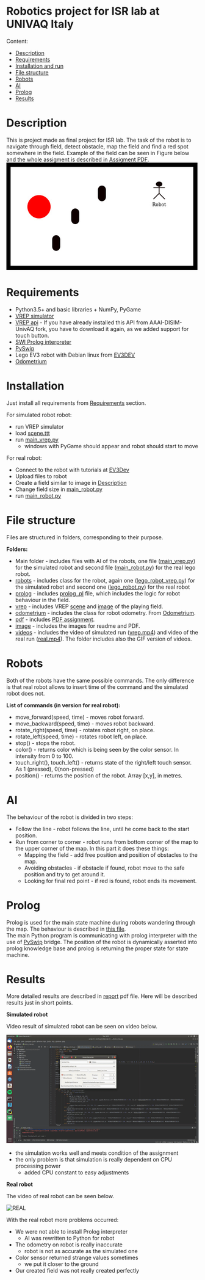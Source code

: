 # Robotics project for ISR lab at UNIVAQ Italy

Content:

- [Description](#description)
- [Requirements](#requirements)
- [Installation and run](#installation)
- [File structure](#file-structure)
- [Robots](#robots)
- [AI](#ai)
- [Prolog](#prolog)
- [Results](#results)

# Description

This is project made as final project for ISR lab. The task of the robot
is to navigate through field, detect obstacle, map the field and find a
red spot somewhere in the field. Example of the field can be seen in
Figure below and the whole assigment is described in [Assigment PDF](pdf/robotics.pdf).  
![Example of the field for robot](image/robotics.jpg)

# Requirements

- Python3.5+ and basic libraries + NumPy, PyGame
- [VREP simulator](http://www.coppeliarobotics.com/)
- [VREP api](https://github.com/rustlluk/vrep-api-python) - If you have
  already installed this API from AAAI-DISIM-UnivAQ fork, you have to
  download it again, as we added support for touch button.
- [SWI Prolog interpreter](https://www.swi-prolog.org/)
- [PySwip](https://github.com/yuce/pyswip)
- Lego EV3 robot with Debian linux from [EV3DEV](https://www.ev3dev.org/)
- [Odometrium](https://github.com/sterereo/odometrium)

# Installation

Just install all requirements from [Requirements](#requirements) section.

For simulated robot robot:
- run VREP simulator
- load [scene.ttt](vrep/scene.ttt)
- run [main_vrep.py](main_vrep.py)
  - windows with PyGame should appear and robot should start to move

For real robot:
- Connect to the robot with tutorials at [EV3Dev](https://www.ev3dev.org/)
- Upload files to robot
- Create a field similar to image in [Description](#description)
- Change field size in [main_robot.py](main_robot.py)
- run [main_robot.py](main_robot.py)


# File structure

Files are structured in folders, corresponding to their purpose.

**Folders:**

  - Main folder - includes files with AI of the robots,
    one file ([main_vrep.py](AIs/main_vrep.py)) for the simulated robot and
    second file ([main_robot.py](AIs/main_robot.py)) for the real lego robot.
  - [robots](robots) - includes class for the robot, again
    one ([lego_robot_vrep.py](robots/lego_robot_vrep.py)) for the
    simulated robot and second one ([lego_robot.py](robots/lego_robot.py))
    for the real robot
  - [prolog](prolog) - includes [prolog .pl](prolog/state_machine.pl)
    file, which includes the logic for robot behaviour in the field.
  - [vrep](vrep) - includes VREP [scene](vrep/scene.ttt) and
    [image](vrep/vrep1x1.jpg) of the playing field.
  - [odometrium](odometrium) - includes the class for robot odometry.
    From [Odometrium](https://github.com/sterereo/odometrium).
  - [pdf](pdf) - includes [PDF assignment](pdf/robotics.pdf).
  - [image](image) - includes the images for readme and PDF.
  - [videos](videos) - includes the video of simulated run ([vrep.mp4](videos/vrep.mp4))
    and video of the real run ([real.mp4](videos/real.mp4)). The folder includes also the GIF version
    of videos.

# Robots

Both of the robots have the same possible commands. The only difference
is that real robot allows to insert time of the command and the simulated
robot does not.

**List of commands (in version for real robot):**

  - move_forward(speed, time) - moves robot forward.
  - move_backward(speed, time) - moves robot backward.
  - rotate_right(speed, time) - rotates robot right, on place.
  - rotate_left(speed, time) - rotates robot left, on place.
  - stop() - stops the robot.
  - color() - returns color which is being seen by the color sensor. In
    intensity from 0 to 100.
  - touch_right(), touch_left() - returns state of the right/left touch
    sensor. As 1 (pressed), 0(non-pressed)
  - position() - returns the position of the robot. Array \[x,y\], in metres.

# AI

The behaviour of the robot is divided in two steps:

  - Follow the line - robot follows the line, until he come back to the
    start position.
  - Run from corner to corner - robot runs from bottom corner of the map
    to the upper corner of the map. In this part it does these things:
    - Mapping the field - add free position and position of obstacles
      to the map.
    - Avoiding obstacles - if obstacle if found, robot move to the safe
      position and try to get around it.
    - Looking for final red point - if red is found, robot ends its
      movement.

# Prolog

Prolog is used for the main state machine during robots wandering through
the map. The behaviour is described in [this file](prolog/state_machine.pl).  
The main Python program is communicating with prolog interpreter with
the use of [PySwip](https://github.com/yuce/pyswip) bridge. The position
of the robot is dynamically asserted into prolog knowledge base and
prolog is returning the proper state for state machine.

# Results

More detailed results are described in [report](pdf/report.pdf) pdf file.
Here will be described results just in short points.

**Simulated robot**

Video result of simulated robot can be seen on video below.

![VREP](videos/vrep.gif)

- the simulation works well and meets condition of the assignment
- the only problem is that simulation is really dependent on CPU
  processing power
  - added CPU constant to easy adjustments

**Real robot**

The video of real robot can be seen below.

![REAL](videos/real.gif)

With the real robot more problems occurred:

- We were not able to install Prolog interpreter
  - AI was rewritten to Python for robot
- The odometry on robot is really inaccurate
  - robot is not as accurate as the simulated one
- Color sensor returned strange values sometimes
  - we put it closer to the ground
- Our created field was not really created perfectly